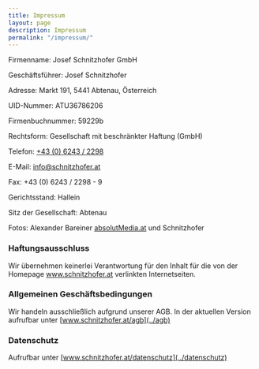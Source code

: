 ```yaml
---
title: Impressum
layout: page
description: Impressum
permalink: "/impressum/"
---
```


Firmenname: Josef Schnitzhofer GmbH

Geschäftsführer: Josef Schnitzhofer

Adresse: Markt 191, 5441 Abtenau, Österreich

UID-Nummer: ATU36786206

Firmenbuchnummer: 59229b

Rechtsform: Gesellschaft mit beschränkter Haftung (GmbH)

Telefon: <a href="tel:+4362432298">+43 (0) 6243 / 2298</a>

E-Mail: <a href="mailto:info@schnitzhofer.at">info@schnitzhofer.at</a>

Fax: +43 (0) 6243 / 2298 - 9

Gerichtsstand: Hallein

Sitz der Gesellschaft: Abtenau

Fotos: Alexander Bareiner <a href="absolutMedia.at">absolutMedia.at<a> und Schnitzhofer

### Haftungsausschluss

Wir übernehmen keinerlei Verantwortung für den Inhalt für die von der Homepage www.schnitzhofer.at verlinkten Internetseiten.

### Allgemeinen Geschäftsbedingungen

Wir handeln ausschließlich aufgrund unserer AGB. In der aktuellen Version aufrufbar unter [www.schnitzhofer.at/agb](../agb)

### Datenschutz

Aufrufbar unter [www.schnitzhofer.at/datenschutz](../datenschutz)


